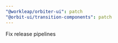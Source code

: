 ```yaml
---
"@workleap/orbiter-ui": patch
"@orbit-ui/transition-components": patch
---
```


Fix release pipelines
